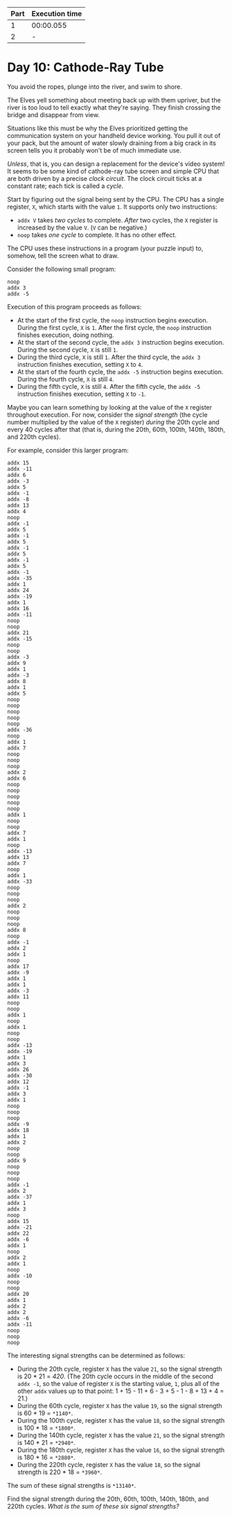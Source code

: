 | Part | Execution time |
|------|----------------|
| 1    | 00:00.055      |
| 2    | -              |

# Day 10: Cathode-Ray Tube

You avoid the ropes, plunge into the river, and swim to shore.

The Elves yell something about meeting back up with them upriver, but the river is too loud to tell
exactly what they're saying. They finish crossing the bridge and disappear from view.

Situations like this must be why the Elves prioritized getting the communication system on your
handheld device working. You pull it out of your pack, but the amount of water slowly draining from
a big crack in its screen tells you it probably won't be of much immediate use.

*Unless*, that is, you can design a replacement for the device's video system! It seems to be some
kind of cathode-ray tube screen and simple CPU that are both driven by a precise *clock circuit*.
The clock circuit ticks at a constant rate; each tick is called a *cycle*.

Start by figuring out the signal being sent by the CPU. The CPU has a single register, `X`, which
starts with the value `1`. It supports only two instructions:

* `addx V` takes *two cycles* to complete. *After* two cycles, the `X` register is increased by the
  value `V`. (`V` can be negative.)
* `noop` takes *one cycle* to complete. It has no other effect.

The CPU uses these instructions in a program (your puzzle input) to, somehow, tell the screen what
to draw.

Consider the following small program:

```
noop
addx 3
addx -5

```

Execution of this program proceeds as follows:

* At the start of the first cycle, the `noop` instruction begins execution. During the first
  cycle, `X` is `1`. After the first cycle, the `noop` instruction finishes execution, doing
  nothing.
* At the start of the second cycle, the `addx 3` instruction begins execution. During the second
  cycle, `X` is still `1`.
* During the third cycle, `X` is still `1`. After the third cycle, the `addx 3` instruction finishes
  execution, setting `X` to `4`.
* At the start of the fourth cycle, the `addx -5` instruction begins execution. During the fourth
  cycle, `X` is still `4`.
* During the fifth cycle, `X` is still `4`. After the fifth cycle, the `addx -5` instruction
  finishes execution, setting `X` to `-1`.

Maybe you can learn something by looking at the value of the `X` register throughout execution. For
now, consider the *signal strength* (the cycle number multiplied by the value of the `X` register)
*during* the 20th cycle and every 40 cycles after that (that is, during the 20th, 60th, 100th,
140th, 180th, and 220th cycles).

For example, consider this larger program:

```
addx 15
addx -11
addx 6
addx -3
addx 5
addx -1
addx -8
addx 13
addx 4
noop
addx -1
addx 5
addx -1
addx 5
addx -1
addx 5
addx -1
addx 5
addx -1
addx -35
addx 1
addx 24
addx -19
addx 1
addx 16
addx -11
noop
noop
addx 21
addx -15
noop
noop
addx -3
addx 9
addx 1
addx -3
addx 8
addx 1
addx 5
noop
noop
noop
noop
noop
addx -36
noop
addx 1
addx 7
noop
noop
noop
addx 2
addx 6
noop
noop
noop
noop
noop
addx 1
noop
noop
addx 7
addx 1
noop
addx -13
addx 13
addx 7
noop
addx 1
addx -33
noop
noop
noop
addx 2
noop
noop
noop
addx 8
noop
addx -1
addx 2
addx 1
noop
addx 17
addx -9
addx 1
addx 1
addx -3
addx 11
noop
noop
addx 1
noop
addx 1
noop
noop
addx -13
addx -19
addx 1
addx 3
addx 26
addx -30
addx 12
addx -1
addx 3
addx 1
noop
noop
noop
addx -9
addx 18
addx 1
addx 2
noop
noop
addx 9
noop
noop
noop
addx -1
addx 2
addx -37
addx 1
addx 3
noop
addx 15
addx -21
addx 22
addx -6
addx 1
noop
addx 2
addx 1
noop
addx -10
noop
noop
addx 20
addx 1
addx 2
addx 2
addx -6
addx -11
noop
noop
noop

```

The interesting signal strengths can be determined as follows:

* During the 20th cycle, register `X` has the value `21`, so the signal strength is 20 \* 21 =
  *420*. (The 20th cycle occurs in the middle of the second `addx -1`, so the value of register `X`
  is the starting value, `1`, plus all of the other `addx` values up to that point: 1 + 15 - 11 +
  6 - 3 + 5 - 1 - 8 + 13 + 4 = 21.)
* During the 60th cycle, register `X` has the value `19`, so the signal strength is 60 \*
  19 = `*1140*`.
* During the 100th cycle, register `X` has the value `18`, so the signal strength is 100 \*
  18 = `*1800*`.
* During the 140th cycle, register `X` has the value `21`, so the signal strength is 140 \*
  21 = `*2940*`.
* During the 180th cycle, register `X` has the value `16`, so the signal strength is 180 \*
  16 = `*2880*`.
* During the 220th cycle, register `X` has the value `18`, so the signal strength is 220 \*
  18 = `*3960*`.

The sum of these signal strengths is `*13140*`.

Find the signal strength during the 20th, 60th, 100th, 140th, 180th, and 220th cycles. *What is the
sum of these six signal strengths?*
